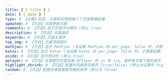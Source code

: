 ```yaml
---
title: { { title } }
date: { { date } }
type: # 【必需】标签、分类和友情链接三个页面需要配置
updated: # 【可选】页面更新日期
comments: # 【可选】显示页面评论模块 (默认 true)
description: # 【可选】页面描述
keywords: # 【可选】页面关键字
top_img: # 【可选】页面顶部图片
mathjax: # 【可选】显示 Mathjax (当设置 Mathjax 的 per_page: false 时，才需要配置， 默认 false)
katex: # 【可选】显示 Katex (当设置 Katex 的 per_page: false 时，才需要配置， 默认 false)
aside: # 【可选】显示侧边栏 (默认 true)
aplayer: # 【可选】在需要的页面加载 APlayer 的 js 和 css，请参考文章下面的音乐 配置
highlight_shrink: # 【可选】配置代码框是否展开 (true/false) (默认为设置中 highlight_shrink 的配置)
random: # 【可选】配置友情链接是否随机排序（默认为 false)
---
```

